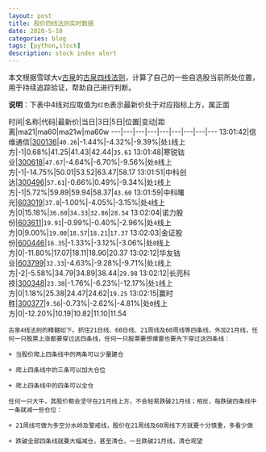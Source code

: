 ```yaml
---
layout: post
title: 股价四线法则实时数据
date: 2020-5-10
categories: blog
tags: [python,stock]
description: stock index alert
---
```



本文根据雪球大v[古泉](https://xueqiu.com/u/7148646888)的[古泉四线法则](https://xueqiu.com/7148646888/130498192)，计算了自己的一些自选股当前所处位置，用于持续追踪验证，帮助自己进行判断。

**说明**：下表中4线对应取值为`红色`表示最新价处于对应指标上方，属正面

时间|名称|代码|最新价|当日|3日|5日|位置|变动|距离|ma21|ma60|ma21w|ma60w
---|---|---|---|---|---|---|---|---
13:01:42|信维通信|[300136](https://xueqiu.com/S/SZ300136)|`40.26`|-1.44%|-4.32%|-9.39%|处`1`线上方|-1|0.68%|41.25|41.43|42.44|`35.61`
13:01:48|寒锐钴业|[300618](https://xueqiu.com/S/SZ300618)|`47.67`|-4.64%|-6.70%|-9.56%|处`0`线上方|-1|-14.75%|50.01|53.52|63.47|58.17
13:01:51|中科创达|[300496](https://xueqiu.com/S/SZ300496)|`57.61`|-0.66%|0.49%|-9.34%|处`1`线上方|-1|5.72%|59.89|59.94|58.37|`43.60`
13:01:59|中科曙光|[603019](https://xueqiu.com/S/SH603019)|`37.8`|-1.00%|-4.05%|-3.15%|处`4`线上方|0|15.18%|`36.60`|`34.33`|`32.86`|`28.54`
13:02:04|诺力股份|[603611](https://xueqiu.com/S/SH603611)|`19.91`|-0.99%|-0.40%|-2.96%|处`4`线上方|0|9.00%|`19.00`|`18.57`|`18.21`|`17.37`
13:02:03|金证股份|[600446](https://xueqiu.com/S/SH600446)|`16.35`|-1.33%|-3.12%|-3.06%|处`0`线上方|0|-11.80%|17.07|18.11|18.90|20.37
13:02:12|华友钴业|[603799](https://xueqiu.com/S/SH603799)|`32.33`|-4.63%|-9.28%|-9.71%|处`1`线上方|-2|-5.58%|34.79|34.89|38.44|`29.98`
13:02:12|长亮科技|[300348](https://xueqiu.com/S/SZ300348)|`23.38`|-1.76%|-6.23%|-12.17%|处`1`线上方|0|1.18%|25.38|24.47|24.62|`19.25`
13:02:15|赢时胜|[300377](https://xueqiu.com/S/SZ300377)|`9.56`|-0.73%|-2.62%|-4.81%|处`0`线上方|0|-12.20%|10.19|10.82|11.10|11.54

```
古泉4线法则的精髓如下。抓住21日线、60日线、21周线及60周线等四条线，外加21月线，任何一只股票上涨都要穿过这四条线，任何一只股票要想爆雷也要先下穿过这四条线：

+ 当股价爬上四条线中的两条可以少量建仓

+ 爬上四条线中的三条可以加大仓位

+ 爬上四条线中的四条可以全仓

任何一只大牛，其股价都会坚守在21月线上方，不会轻易跌破21月线；相反，每跌破四条线中一条就减一些仓位：

+ 21周线可做为多空分水岭及警戒线，股价在21周线及60周线下方就要十分慎重，多看少做

+ 跌破全部四条线就要大幅减仓，甚至清仓，一旦跌破21月线，清仓观望
```